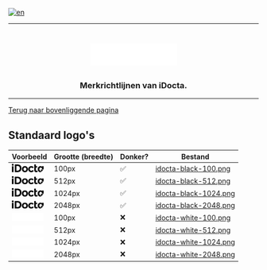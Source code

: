 [![en](https://img.shields.io/badge/lang-en-red.svg)](https://github.com/iDocta/brand-guide/blob/main/logo/idocta/export/README.md)

---

<h1 align="center">
    <a href="https://www.idocta.be">    
        <picture>
            <source media="(prefers-color-scheme: dark)" srcset="https://raw.githubusercontent.com/iDocta/brand-guide/main/logo/source/idocta-white.svg">
            <source media="(prefers-color-scheme: light)" srcset="https://raw.githubusercontent.com/iDocta/brand-guide/main/logo/source/idocta-black.svg">
            <img width="175px" alt="Shows a black logo in white color mode and a white one in black color mode." src="https://raw.githubusercontent.com/iDocta/brand-guide/main/logo/source/idocta-white.svg">
        </picture>
    </a> 
</h1>
 
<h3 align="center">Merkrichtlijnen van iDocta.</h3>

---

[Terug naar bovenliggende pagina](../README.nl.md)

## Standaard logo's

| Voorbeeld                                                                                                                        | Grootte (breedte) | Donker? | Bestand                                                                                                           |
| -------------------------------------------------------------------------------------------------------------------------------- | ----------------- | ------- | ----------------------------------------------------------------------------------------------------------------- |
| <img src='https://github.com/iDocta/brand-guide/blob/main/logo/idocta/export/idocta-black-100.png?raw=true' width='64' alt=''/>  | 100px             | ✅       | [idocta-black-100.png](https://github.com/iDocta/brand-guide/blob/main/logo/idocta/export/idocta-black-100.png)   |
| <img src='https://github.com/iDocta/brand-guide/blob/main/logo/idocta/export/idocta-black-512.png?raw=true' width='64' alt=''/>  | 512px             | ✅       | [idocta-black-512.png](https://github.com/iDocta/brand-guide/blob/main/logo/idocta/export/idocta-black-512.png)   |
| <img src='https://github.com/iDocta/brand-guide/blob/main/logo/idocta/export/idocta-black-1024.png?raw=true' width='64' alt=''/> | 1024px            | ✅       | [idocta-black-1024.png](https://github.com/iDocta/brand-guide/blob/main/logo/idocta/export/idocta-black-1024.png) |
| <img src='https://github.com/iDocta/brand-guide/blob/main/logo/idocta/export/idocta-black-2048.png?raw=true' width='64' alt=''/> | 2048px            | ✅       | [idocta-black-2048.png](https://github.com/iDocta/brand-guide/blob/main/logo/idocta/export/idocta-black-2048.png) |
| <img src='https://github.com/iDocta/brand-guide/blob/main/logo/idocta/export/idocta-white-100.png?raw=true' width='64' alt=''/>  | 100px             | ❌       | [idocta-white-100.png](https://github.com/iDocta/brand-guide/blob/main/logo/idocta/export/idocta-white-100.png)   |
| <img src='https://github.com/iDocta/brand-guide/blob/main/logo/idocta/export/idocta-white-512.png?raw=true' width='64' alt=''/>  | 512px             | ❌       | [idocta-white-512.png](https://github.com/iDocta/brand-guide/blob/main/logo/idocta/export/idocta-white-512.png)   |
| <img src='https://github.com/iDocta/brand-guide/blob/main/logo/idocta/export/idocta-white-1024.png?raw=true' width='64' alt=''/> | 1024px            | ❌       | [idocta-white-1024.png](https://github.com/iDocta/brand-guide/blob/main/logo/idocta/export/idocta-white-1024.png) |
| <img src='https://github.com/iDocta/brand-guide/blob/main/logo/idocta/export/idocta-white-2048.png?raw=true' width='64' alt=''/> | 2048px            | ❌       | [idocta-white-2048.png](https://github.com/iDocta/brand-guide/blob/main/logo/idocta/export/idocta-white-2048.png) |